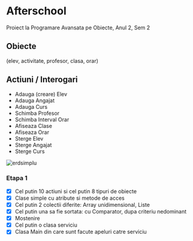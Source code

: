 # Afterschool
Proiect la Programare Avansata pe Obiecte, Anul 2, Sem 2


## Obiecte
(elev, activitate, profesor, clasa, orar)

## Actiuni / Interogari
 - Adauga (creare) Elev
 - Adauga Angajat
 - Adauga Curs
 - Schimba Profesor
 - Schimba Interval Orar
 - Afiseaza Clase
 - Afiseaza Orar
 - Sterge Elev
 - Sterge Angajat
 - Sterge Curs
 
![erdsimplu](https://user-images.githubusercontent.com/79314110/160557771-53e12e70-35b0-49f7-a41f-a4f51842f34d.png)

### Etapa 1
- [x] Cel putin 10 actiuni si cel putin 8 tipuri de obiecte
- [X] Clase simple cu atribute si metode de acces
- [x] Cel putin 2 colectii diferite: Array unidimensional, Liste
- [x] Cel putin una sa fie sortata: cu Comparator, dupa criteriu nedominant
- [x] Mostenire
- [x] Cel putin o clasa serviciu
- [x] Clasa Main din care sunt facute apeluri catre serviciu
